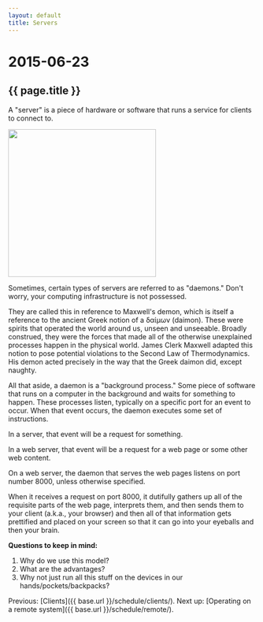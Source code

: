 ```yaml
---
layout: default
title: Servers
---
```


# 2015-06-23
## {{ page.title }}

A "server" is a piece of hardware or software that runs a service for clients to connect to. 

<a href="https://en.wikipedia.org/wiki/Client_(computing)#/media/File:Client-server-model.svg" target="_blank"><img width="300px" src="https://upload.wikimedia.org/wikipedia/commons/thumb/c/c9/Client-server-model.svg/200px-Client-server-model.svg.png" /></a>

Sometimes, certain types of servers are referred to as "daemons." 
Don't worry, your computing infrastructure is not possessed. 

They are called this in reference to Maxwell's demon, which is itself a reference to the ancient Greek notion of a δαίμων (daimon). 
These were spirits that operated the world around us, unseen and unseeable. 
Broadly construed, they were the forces that made all of the otherwise unexplained processes happen in the physical world. 
James Clerk Maxwell adapted this notion to pose potential violations to the Second Law of Thermodynamics. 
His demon acted precisely in the way that the Greek daimon did, except naughty. 

All that aside, a daemon is a "background process." 
Some piece of software that runs on a computer in the background and waits for something to happen. 
These processes listen, typically on a specific port for an event to occur. 
When that event occurs, the daemon executes some set of instructions. 

In a server, that event will be a request for something.

In a web server, that event will be a request for a web page or some other web content. 

On a web server, the daemon that serves the web pages listens on port number 8000, unless otherwise specified. 

When it receives a request on port 8000, it dutifully gathers up all of the requisite parts of the web page, interprets them, and then sends them to your client (a.k.a., your browser) and then all of that information gets prettified and placed on your screen so that it can go into your eyeballs and then your brain. 

**Questions to keep in mind:**

1. Why do we use this model? 
2. What are the advantages? 
3. Why not just run all this stuff on the devices in our hands/pockets/backpacks? 

Previous: [Clients]({{ base.url }}/schedule/clients/). Next up: [Operating on a remote system]({{ base.url }}/schedule/remote/).